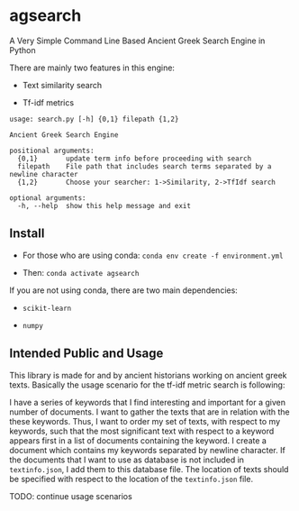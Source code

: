 # agsearch

A Very Simple Command Line Based Ancient Greek Search Engine in Python 

There are mainly two features in this engine:

- Text similarity search

- Tf-idf metrics


```
usage: search.py [-h] {0,1} filepath {1,2}

Ancient Greek Search Engine

positional arguments:
  {0,1}       update term info before proceeding with search
  filepath    File path that includes search terms separated by a newline character
  {1,2}       Choose your searcher: 1->Similarity, 2->TfIdf search

optional arguments:
  -h, --help  show this help message and exit
```

## Install

- For those who are using conda: `conda env create -f environment.yml`

- Then: `conda activate agsearch`

If you are not using conda, there are two main dependencies:

- `scikit-learn`

- `numpy`


## Intended Public and Usage

This library is made for and by ancient historians working on ancient greek
texts. 
Basically the usage scenario for the tf-idf metric search is following:

I have a series of keywords that I find interesting and important for a given
number of documents. I want to gather the texts that are in relation with the
these keywords. Thus, I want to order my set of texts, with respect to my
keywords, such that the most significant text with respect to a keyword
appears first in a list of documents containing the keyword.
I create a document which contains my keywords separated by newline character.
If the documents that I want to use as database is not included in
`textinfo.json`, I add them to this database file. The location of texts
should be specified with respect to the location of the `textinfo.json` file.

TODO: continue usage scenarios
